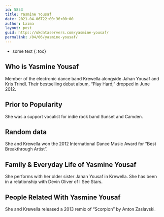 ```yaml
---
id: 5853
title: Yasmine Yousaf
date: 2021-04-06T22:00:36+00:00
author: Laima
layout: post
guid: https://ukdataservers.com/yasmine-yousaf/
permalink: /04/06/yasmine-yousaf/
---
```


* some text
{: toc}


## Who is Yasmine Yousaf
                  
                  
                  
Member of the electronic dance band Krewella alongside Jahan Yousaf and Kris Trindl. Their bestselling debut album, &#8220;Play Hard,&#8221; dropped in June 2012.
                  
              
            
              
            
                
                
                
## Prior to Popularity
                  
                  
                  
She was a support vocalist for indie rock band Sunset and Camden.
                  
              
            
              
            
                
                
                
## Random data
                  
                  
                  
She and Krewella won the 2012 International Dance Music Award for &#8220;Best Breakthrough Artist&#8221;.
                  
              
            
              
            
                
                
                
## Family & Everyday Life of Yasmine Yousaf
                  
                  
                  
She performs with her older sister Jahan Yousaf in Krewella. She has been in a relationship with Devin Oliver of I See Stars.
                  
              
            
              
            
                
                
                
## People Related With Yasmine Yousaf
                  
                  
                  
She and Krewella released a 2013 remix of &#8220;Scorpion&#8221; by Anton Zaslavski.
                  
              
            
              
            
                
              
            
              
              
            
            
              
            
          
          
          